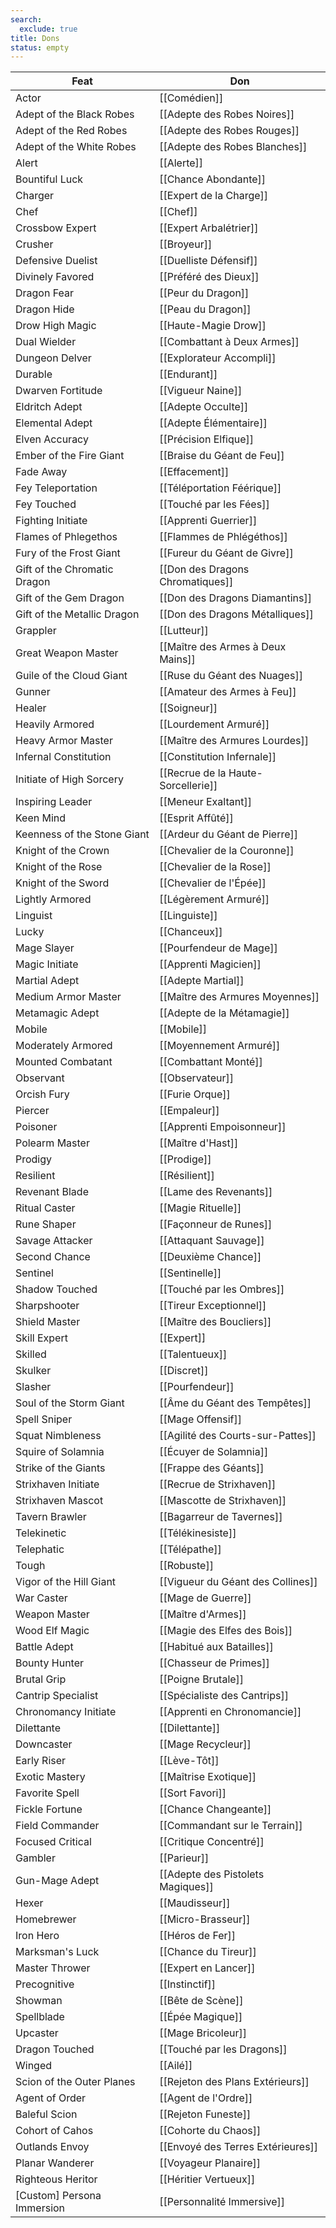 ```yaml
---
search:
  exclude: true
title: Dons
status: empty
---
```

| Feat                         | Don                                |
| ---------------------------- | ---------------------------------- |
| Actor                        | [[Comédien]]                       |
| Adept of the Black Robes     | [[Adepte des Robes Noires]]        |
| Adept of the Red Robes       | [[Adepte des Robes Rouges]]        |
| Adept of the White Robes     | [[Adepte des Robes Blanches]]      |
| Alert                        | [[Alerte]]                         |
| Bountiful Luck               | [[Chance Abondante]]               |
| Charger                      | [[Expert de la Charge]]            |
| Chef                         | [[Chef]]                           |
| Crossbow Expert              | [[Expert Arbalétrier]]             |
| Crusher                      | [[Broyeur]]                        |
| Defensive Duelist            | [[Duelliste Défensif]]             |
| Divinely Favored             | [[Préféré des Dieux]]              |
| Dragon Fear                  | [[Peur du Dragon]]                 |
| Dragon Hide                  | [[Peau du Dragon]]                 |
| Drow High Magic              | [[Haute-Magie Drow]]               |
| Dual Wielder                 | [[Combattant à Deux Armes]]        |
| Dungeon Delver               | [[Explorateur Accompli]]           |
| Durable                      | [[Endurant]]                       |
| Dwarven Fortitude            | [[Vigueur Naine]]                  |
| Eldritch Adept               | [[Adepte Occulte]]                 |
| Elemental Adept              | [[Adepte Élémentaire]]             |
| Elven Accuracy               | [[Précision Elfique]]              |
| Ember of the Fire Giant      | [[Braise du Géant de Feu]]         |
| Fade Away                    | [[Effacement]]                     |
| Fey Teleportation            | [[Téléportation Féérique]]         |
| Fey Touched                  | [[Touché par les Fées]]            |
| Fighting Initiate            | [[Apprenti Guerrier]]              |
| Flames of Phlegethos         | [[Flammes de Phlégéthos]]          |
| Fury of the Frost Giant      | [[Fureur du Géant de Givre]]       |
| Gift of the Chromatic Dragon | [[Don des Dragons Chromatiques]]   |
| Gift of the Gem Dragon       | [[Don des Dragons Diamantins]]     |
| Gift of the Metallic Dragon  | [[Don des Dragons Métalliques]]    |
| Grappler                     | [[Lutteur]]                        |
| Great Weapon Master          | [[Maître des Armes à Deux Mains]]  |
| Guile of the Cloud Giant     | [[Ruse du Géant des Nuages]]       |
| Gunner                       | [[Amateur des Armes à Feu]]        |
| Healer                       | [[Soigneur]]                       |
| Heavily Armored              | [[Lourdement Armuré]]              |
| Heavy Armor Master           | [[Maître des Armures Lourdes]]     |
| Infernal Constitution        | [[Constitution Infernale]]         |
| Initiate of High Sorcery     | [[Recrue de la Haute-Sorcellerie]] |
| Inspiring Leader             | [[Meneur Exaltant]]                |
| Keen Mind                    | [[Esprit Affûté]]                  |
| Keenness of the Stone Giant  | [[Ardeur du Géant de Pierre]]      |
| Knight of the Crown          | [[Chevalier de la Couronne]]       |
| Knight of the Rose           | [[Chevalier de la Rose]]           |
| Knight of the Sword          | [[Chevalier de l'Épée]]            |
| Lightly Armored              | [[Légèrement Armuré]]              |
| Linguist                     | [[Linguiste]]                      |
| Lucky                        | [[Chanceux]]                       |
| Mage Slayer                  | [[Pourfendeur de Mage]]            |
| Magic Initiate               | [[Apprenti Magicien]]              |
| Martial Adept                | [[Adepte Martial]]                 |
| Medium Armor Master          | [[Maître des Armures Moyennes]]    |
| Metamagic Adept              | [[Adepte de la Métamagie]]         |
| Mobile                       | [[Mobile]]                         |
| Moderately Armored           | [[Moyennement Armuré]]             |
| Mounted Combatant            | [[Combattant Monté]]               |
| Observant                    | [[Observateur]]                    |
| Orcish Fury                  | [[Furie Orque]]                    |
| Piercer                      | [[Empaleur]]                       |
| Poisoner                     | [[Apprenti Empoisonneur]]          |
| Polearm Master               | [[Maître d'Hast]]                  |
| Prodigy                      | [[Prodige]]                        |
| Resilient                    | [[Résilient]]                      |
| Revenant Blade               | [[Lame des Revenants]]             |
| Ritual Caster                | [[Magie Rituelle]]                 |
| Rune Shaper                  | [[Façonneur de Runes]]             |
| Savage Attacker              | [[Attaquant Sauvage]]              |
| Second Chance                | [[Deuxième Chance]]                |
| Sentinel                     | [[Sentinelle]]                     |
| Shadow Touched               | [[Touché par les Ombres]]          |
| Sharpshooter                 | [[Tireur Exceptionnel]]            |
| Shield Master                | [[Maître des Boucliers]]           |
| Skill Expert                 | [[Expert]]                         |
| Skilled                      | [[Talentueux]]                     |
| Skulker                      | [[Discret]]                        |
| Slasher                      | [[Pourfendeur]]                    |
| Soul of the Storm Giant      | [[Âme du Géant des Tempêtes]]      |
| Spell Sniper                 | [[Mage Offensif]]                  |
| Squat Nimbleness             | [[Agilité des Courts-sur-Pattes]]  |
| Squire of Solamnia           | [[Écuyer de Solamnia]]             |
| Strike of the Giants         | [[Frappe des Géants]]              |
| Strixhaven Initiate          | [[Recrue de Strixhaven]]           |
| Strixhaven Mascot            | [[Mascotte de Strixhaven]]         |
| Tavern Brawler               | [[Bagarreur de Tavernes]]          |
| Telekinetic                  | [[Télékinesiste]]                  |
| Telephatic                   | [[Télépathe]]                      |
| Tough                        | [[Robuste]]                        |
| Vigor of the Hill Giant      | [[Vigueur du Géant des Collines]]  |
| War Caster                   | [[Mage de Guerre]]             |
| Weapon Master                | [[Maître d'Armes]]                 |
| Wood Elf Magic               | [[Magie des Elfes des Bois]]       |
| Battle Adept                 | [[Habitué aux Batailles]]          |
| Bounty Hunter                | [[Chasseur de Primes]]             |
| Brutal Grip                  | [[Poigne Brutale]]                 |
| Cantrip Specialist           | [[Spécialiste des Cantrips]]       |
| Chronomancy Initiate         | [[Apprenti en Chronomancie]]       |
| Dilettante                   | [[Dilettante]]                     |
| Downcaster                   | [[Mage Recycleur]]                 |
| Early Riser                  | [[Lève-Tôt]]                       |
| Exotic Mastery               | [[Maîtrise Exotique]]              |
| Favorite Spell               | [[Sort Favori]]                    |
| Fickle Fortune               | [[Chance Changeante]]              |
| Field Commander              | [[Commandant sur le Terrain]]      |
| Focused Critical             | [[Critique Concentré]]             |
| Gambler                      | [[Parieur]]                        |
| Gun-Mage Adept               | [[Adepte des Pistolets Magiques]]  |
| Hexer                        | [[Maudisseur]]                     |
| Homebrewer                   | [[Micro-Brasseur]]                 |
| Iron Hero                    | [[Héros de Fer]]                    |
| Marksman's Luck              | [[Chance du Tireur]]               |
| Master Thrower               | [[Expert en Lancer]]               |
| Precognitive                 | [[Instinctif]]                     |
| Showman                      | [[Bête de Scène]]                  |
| Spellblade                   | [[Épée Magique]]                   |
| Upcaster                     | [[Mage Bricoleur]]                 |
| Dragon Touched               | [[Touché par les Dragons]]         |
| Winged                       | [[Ailé]]                           |
| Scion of the Outer Planes    | [[Rejeton des Plans Extérieurs]]   |
| Agent of Order               | [[Agent de l'Ordre]]               |
| Baleful Scion                | [[Rejeton Funeste]]                |
| Cohort of Cahos              | [[Cohorte du Chaos]]               |
| Outlands Envoy               | [[Envoyé des Terres Extérieures]]  |
| Planar Wanderer              | [[Voyageur Planaire]]              |
| Righteous Heritor            | [[Héritier Vertueux]]              |
| \[Custom] Persona Immersion  | [[Personnalité Immersive]]         |
